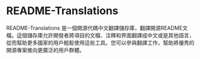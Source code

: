 # README-Translations
README-Translations 是一個開源代碼中文翻譯儲存庫，翻譯開源README文檔。這個儲存庫允許開發者將項目的文檔、注釋和界面翻譯成中文或是其他語言，從而幫助更多國家的用戶輕鬆使用這些工具。您可以參與翻譯工作，幫助將優秀的開源專案推向更廣泛的用戶群體。
